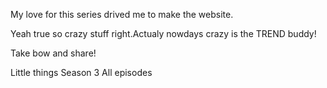 My love for this series drived me to make the website.

Yeah true so crazy stuff right.Actualy nowdays crazy is the TREND buddy!

Take bow and share!

Little things Season 3 All episodes
